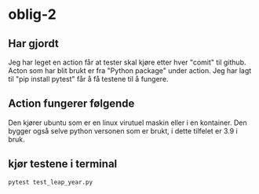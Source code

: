 # oblig-2

## Har gjordt 
Jeg har leget en action får at tester skal kjøre etter hver "comit" til github. 
Acton som har blit brukt er fra "Python package" under action. 
Jeg har lagt til "pip install pytest" får å få testene til å fungere. 

## Action fungerer følgende
Den kjører ubuntu som er en linux virutuel maskin eller i en kontainer.
Den bygger også selve python versonen som er brukt, i dette tilfelet er 3.9 i bruk. 

## kjør testene i terminal 
```
pytest test_leap_year.py
```
